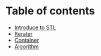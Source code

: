 # Table of contents

* [Introduce to STL](README.md)
* [Iterater](iterater.md)
* [Container](container.md)
* [Algorithm](algorithm.md)

